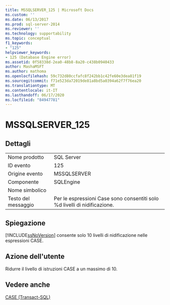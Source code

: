 ```yaml
---
title: MSSQLSERVER_125 | Microsoft Docs
ms.custom: ''
ms.date: 06/13/2017
ms.prod: sql-server-2014
ms.reviewer: ''
ms.technology: supportability
ms.topic: conceptual
f1_keywords:
- "125"
helpviewer_keywords:
- 125 (Database Engine error)
ms.assetid: 0f58338d-2ea0-48b8-8a20-c438b0940433
author: MashaMSFT
ms.author: mathoma
ms.openlocfilehash: 59c732d80ccfafc8f242bb1c42fe60e3dea81f19
ms.sourcegitcommit: f71e523da72019de81a8bd5a0394a62f7f76ea20
ms.translationtype: MT
ms.contentlocale: it-IT
ms.lasthandoff: 06/17/2020
ms.locfileid: "84947781"
---
```

# <a name="mssqlserver_125"></a>MSSQLSERVER_125
    
## <a name="details"></a>Dettagli  
  
|||  
|-|-|  
|Nome prodotto|SQL Server|  
|ID evento|125|  
|Origine evento|MSSQLSERVER|  
|Componente|SQLEngine|  
|Nome simbolico||  
|Testo del messaggio|Per le espressioni Case sono consentiti solo %d livelli di nidificazione.|  
  
## <a name="explanation"></a>Spiegazione  
 [!INCLUDE[ssNoVersion](../../includes/ssnoversion-md.md)] consente solo 10 livelli di nidificazione nelle espressioni CASE.  
  
## <a name="user-action"></a>Azione dell'utente  
 Ridurre il livello di istruzioni CASE a un massimo di 10.  
  
## <a name="see-also"></a>Vedere anche  
 [CASE &#40;Transact-SQL&#41;](/sql/t-sql/language-elements/case-transact-sql)  
  
  
